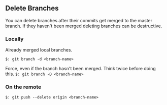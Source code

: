## Delete Branches
You can delete branches after their commits get merged to the master branch. If they haven't been merged deleting branches can be destructive. 

### Locally
Already merged local branches.

```$: git branch -d <branch-name> ```

Force, even if the branch hasn't been merged. Think twice before doing this.
```$: git branch -D <branch-name> ```

### On the remote
```
$: git push --delete origin <branch-name>
```